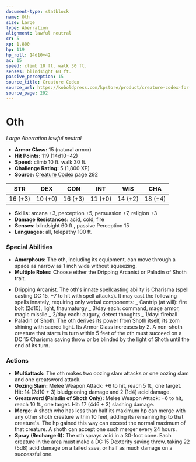 ```yaml
---
document-type: statblock
name: Oth
size: Large
type: Aberration
alignment: lawful neutral
cr: 5
xp: 1,800
hp: 119
hp_roll: 14d10+42
ac: 15
speed: climb 10 ft. walk 30 ft.
senses: blindsight 60 ft. 
passive_perception: 15
source_title: Creature Codex
source_url: https://koboldpress.com/kpstore/product/creature-codex-for-5th-edition-dnd
source_page: 292
---
```


# Oth

*Large* *Aberration* *lawful neutral*

- **Armor Class:** 15 (natural armor)
- **Hit Points:** 119 (14d10+42)
- **Speed:** climb 10 ft. walk 30 ft.
- **Challenge Rating:** 5 (1,800 XP)
- **Source:** [Creature Codex](https://koboldpress.com/kpstore/product/creature-codex-for-5th-edition-dnd) page 292

| STR | DEX | CON | INT | WIS | CHA |
| --- | --- | --- | --- | --- | --- |
| 16 (+3) | 10 (+0) | 16 (+3) | 11 (+0) | 14 (+2) | 18 (+4) |

- **Skills:** arcana +3, perception +5, persuasion +7, religion +3
- **Damage Resistances:** acid, cold, fire
- **Senses:** blindsight 60 ft., passive Perception 15
- **Languages:** all, telepathy 100 ft.

### Special Abilities

- **Amorphous:** The oth, including its equipment, can move through a space as narrow as 1 inch wide without squeezing.
- **Multiple Roles:** Choose either the Dripping Arcanist or Paladin of Shoth trait. 
* Dripping Arcanist. The oth's innate spellcasting ability is Charisma (spell casting DC 15, +7 to hit with spell attacks). It may cast the following spells innately, requiring only verbal components: _
Cantrip (at will): fire bolt (2d10), light, thaumaturgy _
3/day each: command, mage armor, magic missile _
2/day each: augury, detect thoughts _
1/day: fireball
* Paladin of Shoth. The oth derives its power from Shoth itself, its zom shining with sacred light. Its Armor Class increases by 2. A non-shoth creature that starts its turn within 5 feet of the oth must succeed on a DC 15 Charisma saving throw or be blinded by the light of Shoth until the end of its turn.

### Actions

- **Multiattack:** The oth makes two oozing slam attacks or one oozing slam and one greatsword attack.
- **Oozing Slam:** Melee Weapon Attack: +6 to hit, reach 5 ft., one target. Hit: 14 (2d10 + 3) bludgeoning damage and 2 (1d4) acid damage.
- **Greatsword (Paladin of Shoth Only):** Melee Weapon Attack: +6 to hit, reach 10 ft., one target. Hit: 17 (4d6 + 3) slashing damage.
- **Merge:** A shoth who has less than half its maximum hp can merge with any other shoth creature within 10 feet, adding its remaining hp to that creature's. The hp gained this way can exceed the normal maximum of that creature. A shoth can accept one such merger every 24 hours.
- **Spray (Recharge 6):** The oth sprays acid in a 30-foot cone. Each creature in the area must make a DC 15 Dexterity saving throw, taking 22 (5d8) acid damage on a failed save, or half as much damage on a successful one.
